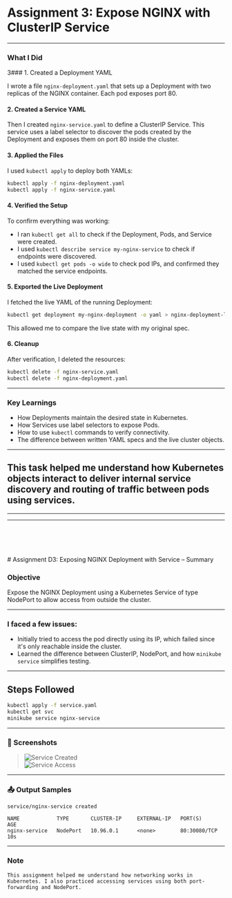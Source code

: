 # Assignment 3: Expose NGINX with ClusterIP Service
---

### What I Did

3### 1. Created a Deployment YAML

I wrote a file `nginx-deployment.yaml` that sets up a Deployment with two replicas of the NGINX container. Each pod exposes port 80.

#### 2. Created a Service YAML

Then I created `nginx-service.yaml` to define a ClusterIP Service. This service uses a label selector to discover the pods created by the Deployment and exposes them on port 80 inside the cluster.

#### 3. Applied the Files

I used `kubectl apply` to deploy both YAMLs:

```bash
kubectl apply -f nginx-deployment.yaml
kubectl apply -f nginx-service.yaml
```

#### 4. Verified the Setup

To confirm everything was working:

- I ran `kubectl get all` to check if the Deployment, Pods, and Service were created.
- I used `kubectl describe service my-nginx-service` to check if endpoints were discovered.
- I used `kubectl get pods -o wide` to check pod IPs, and confirmed they matched the service endpoints.

#### 5. Exported the Live Deployment

I fetched the live YAML of the running Deployment:

```bash
kubectl get deployment my-nginx-deployment -o yaml > nginx-deployment-live.yaml
```

This allowed me to compare the live state with my original spec.

#### 6. Cleanup

After verification, I deleted the resources:

```bash
kubectl delete -f nginx-service.yaml
kubectl delete -f nginx-deployment.yaml
```

---

### Key Learnings

- How Deployments maintain the desired state in Kubernetes.
- How Services use label selectors to expose Pods.
- How to use `kubectl` commands to verify connectivity.
- The difference between written YAML specs and the live cluster objects.

---

This task helped me understand how Kubernetes objects interact to deliver internal service discovery and routing of traffic between pods using services.
---
---
---
<br>
<br>
<br>
<br>
# Assignment D3: Exposing NGINX Deployment with Service – Summary

### Objective

Expose the NGINX Deployment using a Kubernetes Service of type NodePort to allow access from outside the cluster.

---

### I faced a few issues:

- Initially tried to access the pod directly using its IP, which failed since it's only reachable inside the cluster.
- Learned the difference between ClusterIP, NodePort, and how `minikube service` simplifies testing.

---

## Steps Followed

```bash
kubectl apply -f service.yaml
kubectl get svc
minikube service nginx-service
```

---

### 📸 Screenshots

> ![Service Created](./images/d3-service-created.png)  
> ![Service Access](./images/d3-service-access.png)  

---

### 📤 Output Samples

```
service/nginx-service created

NAME            TYPE       CLUSTER-IP     EXTERNAL-IP   PORT(S)        AGE
nginx-service   NodePort   10.96.0.1      <none>        80:30080/TCP   10s
```

---

### Note

```
This assignment helped me understand how networking works in Kubernetes. I also practiced accessing services using both port-forwarding and NodePort.
```